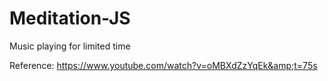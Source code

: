 # Meditation-JS

Music playing for limited time

Reference: https://www.youtube.com/watch?v=oMBXdZzYqEk&amp;t=75s
